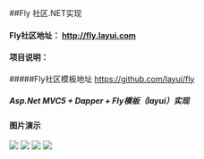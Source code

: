 ##Fly 社区.NET实现

#### Fly社区地址： http://fly.layui.com

#### 项目说明：
#####Fly社区模板地址 https://github.com/layui/fly
##### Asp.Net MVC5 + Dapper + Fly模板（layui）实现
#### 图片演示
![](http://images2015.cnblogs.com/blog/841545/201612/841545-20161208112719663-723655542.png) 
![](http://images2015.cnblogs.com/blog/841545/201612/841545-20161208112834944-227373904.png) 
![](http://images2015.cnblogs.com/blog/841545/201612/841545-20161208112952038-1578630155.png) 
![](http://images2015.cnblogs.com/blog/841545/201612/841545-20161208113318444-1402741076.png) 

